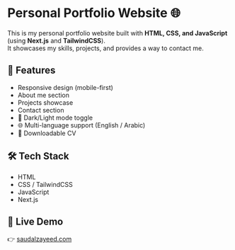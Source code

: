 # Personal Portfolio Website 🌐

This is my personal portfolio website built with **HTML, CSS, and JavaScript** (using **Next.js** and **TailwindCSS**).  
It showcases my skills, projects, and provides a way to contact me.

## 🚀 Features
- Responsive design (mobile-first)
- About me section
- Projects showcase
- Contact section
- 🌙 Dark/Light mode toggle
- 🌐 Multi-language support (English / Arabic)
- 📄 Downloadable CV

## 🛠️ Tech Stack
- HTML
- CSS / TailwindCSS
- JavaScript
- Next.js



## 🔗 Live Demo
👉 [saudalzayeed.com](https://saudalzayeed.com)
